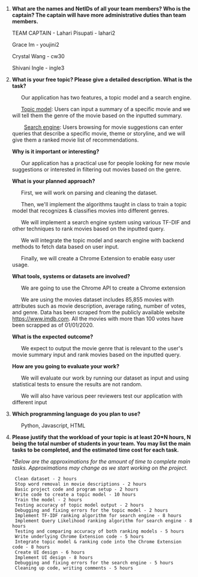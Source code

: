 1. **What are the names and NetIDs of all your team members? Who is the captain? The captain will have more administrative duties than team members.**
      
      TEAM CAPTAIN - Lahari Pisupati - lahari2
      
      Grace Im - youjini2
      
      Crystal Wang - cw30
      
      Shivani Ingle - ingle3

2. **What is your free topic? Please give a detailed description. What is the task?**
      
      &nbsp;&nbsp;&nbsp;&nbsp;&nbsp;&nbsp;Our application has two features, a topic model and a search engine. 
      
      &nbsp;&nbsp;&nbsp;&nbsp;&nbsp;&nbsp;<ins>Topic model</ins>: Users can input a summary of a specific movie and we will tell them the genre of the movie based on the inputted summary. 
      
      &nbsp;&nbsp;&nbsp;&nbsp;&nbsp;&nbsp;&nbsp;&nbsp;<ins>Search engine</ins>: Users browsing for movie suggestions can enter queries that describe a specific movie, theme or storyline, and we will give them a ranked movie list of recommendations. 

    **Why is it important or interesting?**
      
      &nbsp;&nbsp;&nbsp;&nbsp;&nbsp;&nbsp;Our application has a practical use for people looking for new movie suggestions or interested in filtering out movies based on the genre. 	

    **What is your planned approach?**
      
      &nbsp;&nbsp;&nbsp;&nbsp;&nbsp;&nbsp;First, we will work on parsing and cleaning the dataset. 
      
      &nbsp;&nbsp;&nbsp;&nbsp;&nbsp;&nbsp;Then, we'll implement the algorithms taught in class to train a topic model that recognizes & classifies movies into different genres. 
      
      &nbsp;&nbsp;&nbsp;&nbsp;&nbsp;&nbsp;We will implement a search engine system using various TF-DIF and other techniques to rank movies based on the inputted query.
      
      &nbsp;&nbsp;&nbsp;&nbsp;&nbsp;&nbsp;We will integrate the topic model and search engine with backend methods to fetch data based on user input.
      
      &nbsp;&nbsp;&nbsp;&nbsp;&nbsp;&nbsp;Finally, we will create a Chrome Extension to enable easy user usage. 

    **What tools, systems or datasets are involved?**
      
      &nbsp;&nbsp;&nbsp;&nbsp;&nbsp;&nbsp;We are going to use the Chrome API to create a Chrome extension
      
      &nbsp;&nbsp;&nbsp;&nbsp;&nbsp;&nbsp;We are using the movies dataset includes 85,855 movies with attributes such as movie description, average rating, number of votes, and genre. Data has been scraped from the publicly available website https://www.imdb.com. All the movies with more than 100 votes have been scrapped as of 01/01/2020.

    **What is the expected outcome?**
      
      &nbsp;&nbsp;&nbsp;&nbsp;&nbsp;&nbsp;We expect to output the movie genre that is relevant to the user's movie summary input and rank movies based on the inputted query.  

    **How are you going to evaluate your work?**
      
      &nbsp;&nbsp;&nbsp;&nbsp;&nbsp;&nbsp;We will evaluate our work by running our dataset as input and using statistical tests to ensure the results are not random. 
      
      &nbsp;&nbsp;&nbsp;&nbsp;&nbsp;&nbsp;We will also have various peer reviewers test our application with different input

 3. **Which programming language do you plan to use?**
      
      &nbsp;&nbsp;&nbsp;&nbsp;&nbsp;&nbsp;Python, Javascript, HTML

4. **Please justify that the workload of your topic is at least 20*N hours, N being the total number of students in your team. You may list the main tasks to be completed, and the estimated time cost for each task.**
      
      *_Below are the approximations for the amount of time to complete main tasks. Approximations may change as we start working on the project._  
        
        Clean dataset - 2 hours
        Stop word removal in movie descriptions - 2 hours
        Basic project code and program setup - 2 hours
        Write code to create a topic model - 10 hours
        Train the model - 2 hours
        Testing accuracy of topic model output - 2 hours
        Debugging and fixing errors for the topic model - 2 hours
        Implement TF-IDF ranking algorithm for search engine - 8 hours
        Implement Query Likelihood ranking algorithm for search engine - 8 hours
        Testing and comparing accuracy of both ranking models - 5 hours
        Write underlying Chrome Extension code - 5 hours
        Integrate topic model & ranking code into the Chrome Extension code - 8 hours
        Create UI design - 6 hours
        Implement UI design - 8 hours
        Debugging and fixing errors for the search engine - 5 hours
        Cleaning up code, writing comments - 5 hours


